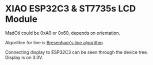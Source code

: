 # XIAO ESP32C3 & ST7735s LCD Module

MadCtl could be 0xA0 or 0x60, depends on orientation.

Algorithm for line is [Bresenham's line algorithm](https://en.wikipedia.org/wiki/Bresenham%27s_line_algorithm).

Connecting display to ESP32C3 can be seen through the device tree. Display is on 3.3V.


